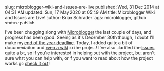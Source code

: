 slug: microblogger-wiki-and-issues-are-live
published: Wed, 31 Dec 2014 at 04:31 AM
updated: Sun, 17 May 2020 at 05:49 AM
title: Microblogger Wiki and Issues are Live!
author: Brian Schrader
tags: microblogger, github
status: publish

I've been chugging along with [Microblogger][1] the last couple of days, and progress has been good. Seeing as it's December 30th though, I doubt I'll make my [end of the year deadline][2]. Today, I added quite a bit of documentation and [even a wiki][3] to the project! I've also clarified the [issues][4] quite a bit, so if you're interested in helping out with the project, but aren't sure what you can help with, or if you want to read about how the project works go [check it out][5]!

[1]: https://github.com/Sonictherocketman/Microblogger
[2]: http://brianschrader.com/archive/microblogger-status-updates-and-more/
[3]: https://github.com/Sonictherocketman/Microblogger/wiki
[4]: https://github.com/Sonictherocketman/Microblogger/issues
[5]: https://github.com/Sonictherocketman/Microblogger/